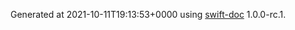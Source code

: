 Generated at 2021-10-11T19:13:53+0000 using [swift-doc](https://github.com/SwiftDocOrg/swift-doc) 1.0.0-rc.1.
